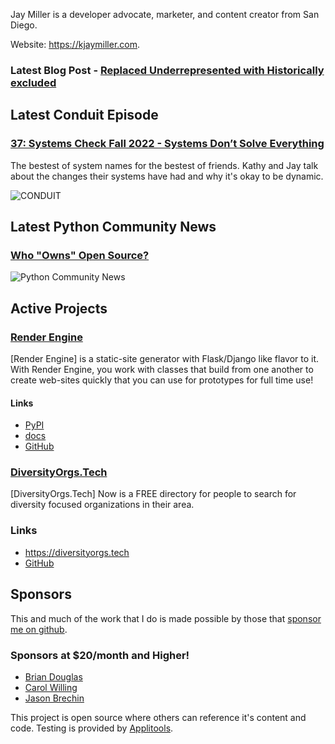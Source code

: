 Jay Miller is a developer advocate, marketer, and content creator from San Diego.

Website: <https://kjaymiller.com>.

### Latest Blog Post - [Replaced Underrepresented with Historically excluded](https://kjaymiller.com/blog/replaced-underrepresented-with-historically-excluded.html)

## Latest Conduit Episode
### [37: Systems Check Fall 2022 - Systems Don’t Solve Everything](http://relay.fm/conduit/37)
The bestest of system names for the bestest of friends. Kathy and Jay talk about the changes their systems have had and why it's okay to be dynamic.

![CONDUIT](https://kjaymiller.s3-us-west-2.amazonaws.com/images/conduit_artwork.png)

## Latest Python Community News
### [Who "Owns" Open Source?](https://share.transistor.fm/s/02c71267)
![Python Community News](https://kjaymiller.azureedge.net/media/PCN%20Logo%20V0.16.jpg)

## Active Projects

### [Render Engine](https://render-engine.readthedocs.io)
[Render Engine] is a static-site generator with Flask/Django like flavor to it.
With Render Engine, you work with classes that build from one another to create
web-sites quickly that you can use for prototypes for full time use!

#### Links
- [PyPI](https://pypi.org/project/render-engine)
- [docs](https://render-engine.readthedocs.io)
- [GitHub](https://github.com/kjaymiller/render_engine)

### [DiversityOrgs.Tech](https://diversityorgs.tech)
[DiversityOrgs.Tech] Now is a FREE directory for people to search for diversity focused organizations in their area.

### Links
- <https://diversityorgs.tech>
- [GitHub](https://github.com/kjaymiller/diversity-orgs-tech)

## Sponsors
This and much of the work that I do is made possible by those that [sponsor me
on github](https://github.com/sponsors/kjaymiller).

### Sponsors at $20/month and Higher!
- [Brian Douglas](https://github.com/bdougie)
- [Carol Willing](https://github.com/willingc)
- [Jason Brechin](https://github.com/brechin)


This project is open source where others can reference it's content and code. Testing is provided by [Applitools](https://www.applitools.com/).
